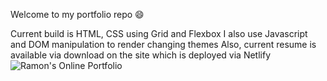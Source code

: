 Welcome to my portfolio repo 😄

Current build is HTML, CSS using Grid and Flexbox
I also use Javascript and DOM manipulation to render changing themes
Also, current resume is available via download on the site which is deployed via Netlify 
![Ramon's Online Portfolio](https://ramonle.netlify.app/)